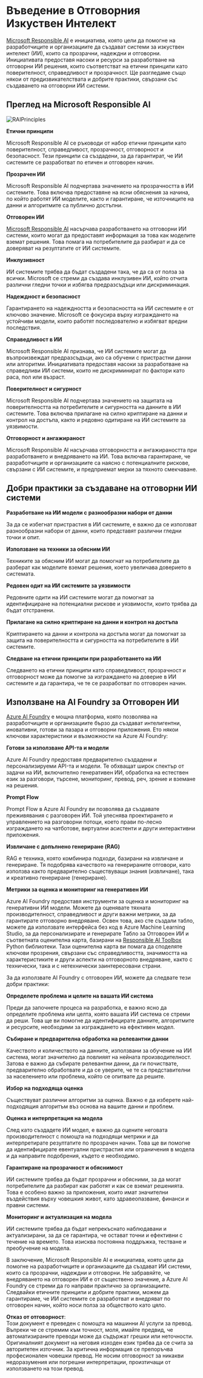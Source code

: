 # **Въведение в Отговорния Изкуствен Интелект**

[Microsoft Responsible AI](https://www.microsoft.com/ai/responsible-ai?WT.mc_id=aiml-138114-kinfeylo) е инициатива, която цели да помогне на разработчиците и организациите да създават системи за изкуствен интелект (ИИ), които са прозрачни, надеждни и отговорни. Инициативата предоставя насоки и ресурси за разработване на отговорни ИИ решения, които съответстват на етични принципи като поверителност, справедливост и прозрачност. Ще разгледаме също някои от предизвикателствата и добрите практики, свързани със създаването на отговорни ИИ системи.

## Преглед на Microsoft Responsible AI

![RAIPrinciples](../../../../../translated_images/RAIPrinciples.e40f2a169a854832e885ce2659f3a913cfb393fa59b595ed57cfae9119694eb7.bg.png)

**Етични принципи**

Microsoft Responsible AI се ръководи от набор етични принципи като поверителност, справедливост, прозрачност, отговорност и безопасност. Тези принципи са създадени, за да гарантират, че ИИ системите се разработват по етичен и отговорен начин.

**Прозрачен ИИ**

Microsoft Responsible AI подчертава значението на прозрачността в ИИ системите. Това включва предоставяне на ясни обяснения за начина, по който работят ИИ моделите, както и гарантиране, че източниците на данни и алгоритмите са публично достъпни.

**Отговорен ИИ**

[Microsoft Responsible AI](https://www.microsoft.com/ai/responsible-ai?WT.mc_id=aiml-138114-kinfeylo) насърчава разработването на отговорни ИИ системи, които могат да предоставят информация за това как моделите вземат решения. Това помага на потребителите да разбират и да се доверяват на резултатите от ИИ системите.

**Инклузивност**

ИИ системите трябва да бъдат създадени така, че да са от полза за всички. Microsoft се стреми да създава инклузивен ИИ, който отчита различни гледни точки и избягва предразсъдъци или дискриминация.

**Надеждност и безопасност**

Гарантирането на надеждността и безопасността на ИИ системите е от ключово значение. Microsoft се фокусира върху изграждането на устойчиви модели, които работят последователно и избягват вредни последствия.

**Справедливост в ИИ**

Microsoft Responsible AI признава, че ИИ системите могат да възпроизвеждат предразсъдъци, ако са обучени с пристрастни данни или алгоритми. Инициативата предоставя насоки за разработване на справедливи ИИ системи, които не дискриминират по фактори като раса, пол или възраст.

**Поверителност и сигурност**

Microsoft Responsible AI подчертава значението на защитата на поверителността на потребителите и сигурността на данните в ИИ системите. Това включва прилагане на силно криптиране на данни и контрол на достъпа, както и редовно одитиране на ИИ системите за уязвимости.

**Отговорност и ангажираност**

Microsoft Responsible AI насърчава отговорността и ангажираността при разработването и внедряването на ИИ. Това включва гарантиране, че разработчиците и организациите са наясно с потенциалните рискове, свързани с ИИ системите, и предприемат мерки за тяхното смекчаване.

## Добри практики за създаване на отговорни ИИ системи

**Разработване на ИИ модели с разнообразни набори от данни**

За да се избегнат пристрастия в ИИ системите, е важно да се използват разнообразни набори от данни, които представят различни гледни точки и опит.

**Използване на техники за обясним ИИ**

Техниките за обясним ИИ могат да помогнат на потребителите да разберат как моделите вземат решения, което увеличава доверието в системата.

**Редовен одит на ИИ системите за уязвимости**

Редовните одити на ИИ системите могат да помогнат за идентифициране на потенциални рискове и уязвимости, които трябва да бъдат отстранени.

**Прилагане на силно криптиране на данни и контрол на достъпа**

Криптирането на данни и контрола на достъпа могат да помогнат за защита на поверителността и сигурността на потребителите в ИИ системите.

**Следване на етични принципи при разработването на ИИ**

Следването на етични принципи като справедливост, прозрачност и отговорност може да помогне за изграждането на доверие в ИИ системите и да гарантира, че те се разработват по отговорен начин.

## Използване на AI Foundry за Отговорен ИИ

[Azure AI Foundry](https://ai.azure.com?WT.mc_id=aiml-138114-kinfeylo) е мощна платформа, която позволява на разработчиците и организациите бързо да създават интелигентни, иновативни, готови за пазара и отговорни приложения. Ето някои ключови характеристики и възможности на Azure AI Foundry:

**Готови за използване API-та и модели**

Azure AI Foundry предоставя предварително създадени и персонализируеми API-та и модели. Те обхващат широк спектър от задачи на ИИ, включително генеративен ИИ, обработка на естествен език за разговори, търсене, мониторинг, превод, реч, зрение и вземане на решения.

**Prompt Flow**

Prompt Flow в Azure AI Foundry ви позволява да създавате преживявания с разговорен ИИ. Той улеснява проектирането и управлението на разговорни потоци, което прави по-лесно изграждането на чатботове, виртуални асистенти и други интерактивни приложения.

**Извличане с допълнено генериране (RAG)**

RAG е техника, която комбинира подходи, базирани на извличане и генериране. Тя подобрява качеството на генерираните отговори, като използва както предварително съществуващи знания (извличане), така и креативно генериране (генериране).

**Метрики за оценка и мониторинг на генеративен ИИ**

Azure AI Foundry предоставя инструменти за оценка и мониторинг на генеративни ИИ модели. Можете да оценявате тяхната производителност, справедливост и други важни метрики, за да гарантирате отговорно внедряване. Освен това, ако сте създали табло, можете да използвате интерфейса без код в Azure Machine Learning Studio, за да персонализирате и генерирате Табло за Отговорен ИИ и съответната оценителна карта, базирани на [Responsible AI Toolbox](https://responsibleaitoolbox.ai/?WT.mc_id=aiml-138114-kinfeylo) Python библиотеки. Тази оценителна карта ви помага да споделяте ключови прозрения, свързани със справедливостта, значимостта на характеристиките и други аспекти на отговорното внедряване, както с технически, така и с нетехнически заинтересовани страни.

За да използвате AI Foundry с отговорен ИИ, можете да следвате тези добри практики:

**Определете проблема и целите на вашата ИИ система**

Преди да започнете процеса на разработка, е важно ясно да определите проблема или целта, която вашата ИИ система се стреми да реши. Това ще ви помогне да идентифицирате данните, алгоритмите и ресурсите, необходими за изграждането на ефективен модел.

**Събиране и предварителна обработка на релевантни данни**

Качеството и количеството на данните, използвани за обучение на ИИ система, могат значително да повлияят на нейната производителност. Затова е важно да събирате релевантни данни, да ги почиствате, предварително обработвате и да се уверите, че те са представителни за населението или проблема, който се опитвате да решите.

**Избор на подходяща оценка**

Съществуват различни алгоритми за оценка. Важно е да изберете най-подходящия алгоритъм въз основа на вашите данни и проблем.

**Оценка и интерпретация на модела**

След като създадете ИИ модел, е важно да оцените неговата производителност с помощта на подходящи метрики и да интерпретирате резултатите по прозрачен начин. Това ще ви помогне да идентифицирате евентуални пристрастия или ограничения в модела и да направите подобрения, където е необходимо.

**Гарантиране на прозрачност и обяснимост**

ИИ системите трябва да бъдат прозрачни и обясними, за да могат потребителите да разбират как работят и как се вземат решенията. Това е особено важно за приложения, които имат значителни въздействия върху човешкия живот, като здравеопазване, финанси и правни системи.

**Мониторинг и актуализация на модела**

ИИ системите трябва да бъдат непрекъснато наблюдавани и актуализирани, за да се гарантира, че остават точни и ефективни с течение на времето. Това изисква постоянна поддръжка, тестване и преобучение на модела.

В заключение, Microsoft Responsible AI е инициатива, която цели да помогне на разработчиците и организациите да създават ИИ системи, които са прозрачни, надеждни и отговорни. Не забравяйте, че внедряването на отговорен ИИ е от съществено значение, а Azure AI Foundry се стреми да го направи практично за организациите. Следвайки етичните принципи и добрите практики, можем да гарантираме, че ИИ системите се разработват и внедряват по отговорен начин, който носи полза за обществото като цяло.

**Отказ от отговорност**:  
Този документ е преведен с помощта на машинни AI услуги за превод. Въпреки че се стремим към точност, моля, имайте предвид, че автоматизираните преводи може да съдържат грешки или неточности. Оригиналният документ на неговия изходен език трябва да се счита за авторитетен източник. За критична информация се препоръчва професионален човешки превод. Не носим отговорност за никакви недоразумения или погрешни интерпретации, произтичащи от използването на този превод.